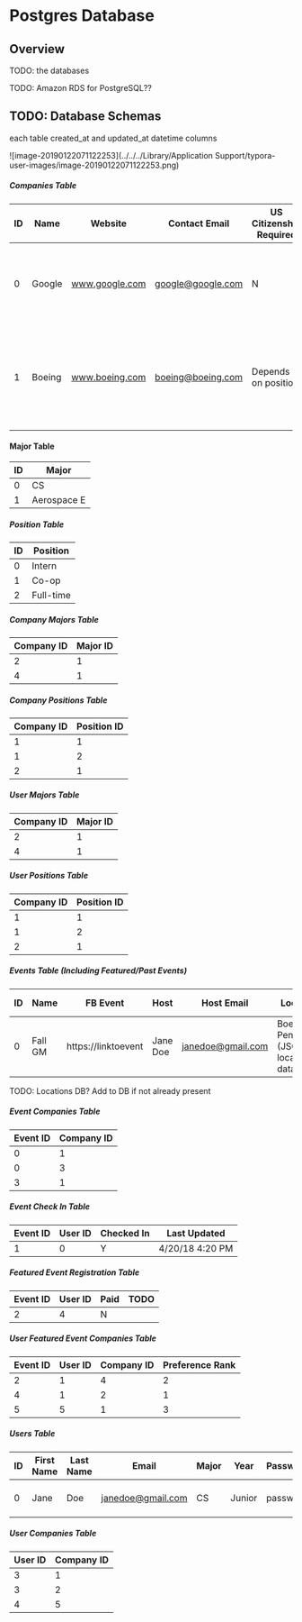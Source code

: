 # Postgres Database



## Overview

TODO: the databases

TODO: Amazon RDS for PostgreSQL??



## TODO: Database Schemas

each table created_at and updated_at datetime columns

![image-20190122071122253](../../../Library/Application Support/typora-user-images/image-20190122071122253.png)

##### Companies Table

| ID   | Name   | Website        | Contact Email     | US Citizenship Required | Description                                                  | Logo               | Misc. |
| ---- | ------ | -------------- | ----------------- | ----------------------- | ------------------------------------------------------------ | ------------------ | ----- |
| 0    | Google | www.google.com | google@google.com | N                       | Organize the world's information and make it universally accessible and useful. | https://linktologo |       |
| 1    | Boeing | www.boeing.com | boeing@boeing.com | Depends on position     | People working together as a global enterprise for aerospace industry leadership. | https://linktologo |       |



#### Major Table

| ID   | Major       |
| ---- | ----------- |
| 0    | CS          |
| 1    | Aerospace E |



##### Position Table

| ID   | Position  |
| ---- | --------- |
| 0    | Intern    |
| 1    | Co-op     |
| 2    | Full-time |



##### Company Majors Table

| Company ID | Major ID |
| ---------- | -------- |
| 2          | 1        |
| 4          | 1        |



##### Company Positions Table

| Company ID | Position ID |
| ---------- | ----------- |
| 1          | 1           |
| 1          | 2           |
| 2          | 1           |



##### User Majors Table

| Company ID | Major ID |
| ---------- | -------- |
| 2          | 1        |
| 4          | 1        |



##### User Positions Table

| Company ID | Position ID |
| ---------- | ----------- |
| 1          | 1           |
| 1          | 2           |
| 2          | 1           |



##### Events Table (Including Featured/Past Events)

| ID   | Name    | FB Event            | Host     | Host Email        | Location                                  | Date    | Start Time | End Time | Description   | Category     | Picture               |
| ---- | ------- | ------------------- | -------- | ----------------- | ----------------------------------------- | ------- | ---------- | -------- | ------------- | ------------ | --------------------- |
| 0    | Fall GM | https://linktoevent | Jane Doe | janedoe@gmail.com | Boelter Penthouse (JSON of location data) | 9/30/18 | 5 PM       | 7 PM     | UCLA SWE's GM | Club, Social | https://linktopicture |

TODO: Locations DB? Add to DB if not already present



##### Event Companies Table

| Event ID | Company ID |
| -------- | ---------- |
| 0        | 1          |
| 0        | 3          |
| 3        | 1          |



##### Event Check In Table

| Event ID | User ID | Checked In | Last Updated    |
| -------- | ------- | ---------- | --------------- |
| 1        | 0       | Y          | 4/20/18 4:20 PM |



##### Featured Event Registration Table

| Event ID | User ID | Paid | TODO |
| -------- | ------- | ---- | ---- |
| 2        | 4       | N    |      |



##### User Featured Event Companies Table

| Event ID | User ID | Company ID | Preference Rank |
| -------- | ------- | ---------- | --------------- |
| 2        | 1       | 4          | 2               |
| 4        | 1       | 2          | 1               |
| 5        | 5       | 1          | 3               |



##### Users Table

| ID   | First Name | Last Name | Email             | Major | Year   | Password | Dietary Restrictions | Admin | Last Active     | Time Joined    |
| ---- | ---------- | --------- | ----------------- | ----- | ------ | -------- | -------------------- | ----- | --------------- | -------------- |
| 0    | Jane       | Doe       | janedoe@gmail.com | CS    | Junior | password | N/A                  | Y     | 4/20/18 4:20 PM | 1/1/18 5:00 PM |



##### User Companies Table

| User ID | Company ID |
| ------- | ---------- |
| 3       | 1          |
| 3       | 2          |
| 4       | 5          |
